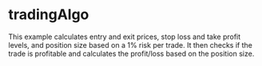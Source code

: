 # tradingAlgo

This example calculates entry and exit prices, stop loss and take profit levels, and position size based on a 1% risk per trade. It then checks if the trade is profitable and calculates the profit/loss based on the position size. 
